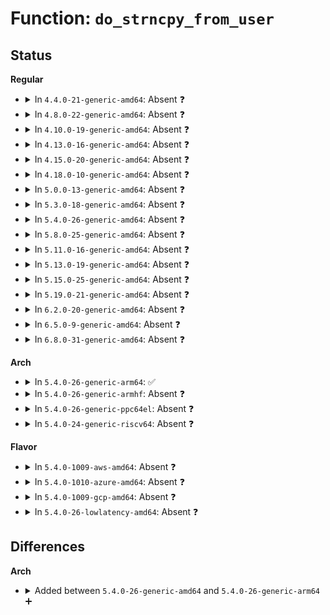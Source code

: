 # Function: <code>do_strncpy_from_user</code>

## Status
<b>Regular</b>
<ul>
<li>
<details>
<summary>In <code>4.4.0-21-generic-amd64</code>: Absent ❓</summary>

```json
{
  "name": "do_strncpy_from_user",
  "collision_type": "Unique Static",
  "inline_type": "Full",
  "funcs": [
    {
      "addr": 18446744071583145025,
      "name": "do_strncpy_from_user",
      "external": false,
      "loc": "lib/strncpy_from_user.c:23",
      "file": "lib/strncpy_from_user.c",
      "inline": "declared, inlined",
      "caller_inline": [
        "lib/strncpy_from_user.c:strncpy_from_user"
      ],
      "caller_func": []
    }
  ],
  "symbols": []
}
```
</details>
</li>
<li>
<details>
<summary>In <code>4.8.0-22-generic-amd64</code>: Absent ❓</summary>

```json
{
  "name": "do_strncpy_from_user",
  "collision_type": "Unique Static",
  "inline_type": "Full",
  "funcs": [
    {
      "addr": 18446744071583439389,
      "name": "do_strncpy_from_user",
      "external": false,
      "loc": "lib/strncpy_from_user.c:24",
      "file": "lib/strncpy_from_user.c",
      "inline": "declared, inlined",
      "caller_inline": [
        "lib/strncpy_from_user.c:strncpy_from_user"
      ],
      "caller_func": []
    }
  ],
  "symbols": []
}
```
</details>
</li>
<li>
<details>
<summary>In <code>4.10.0-19-generic-amd64</code>: Absent ❓</summary>

```json
{
  "name": "do_strncpy_from_user",
  "collision_type": "Unique Static",
  "inline_type": "Full",
  "funcs": [
    {
      "addr": 18446744071583565143,
      "name": "do_strncpy_from_user",
      "external": false,
      "loc": "lib/strncpy_from_user.c:25",
      "file": "lib/strncpy_from_user.c",
      "inline": "declared, inlined",
      "caller_inline": [
        "lib/strncpy_from_user.c:strncpy_from_user"
      ],
      "caller_func": []
    }
  ],
  "symbols": []
}
```
</details>
</li>
<li>
<details>
<summary>In <code>4.13.0-16-generic-amd64</code>: Absent ❓</summary>

```json
{
  "name": "do_strncpy_from_user",
  "collision_type": "Unique Static",
  "inline_type": "Full",
  "funcs": [
    {
      "addr": 18446744071583602682,
      "name": "do_strncpy_from_user",
      "external": false,
      "loc": "lib/strncpy_from_user.c:25",
      "file": "lib/strncpy_from_user.c",
      "inline": "declared, inlined",
      "caller_inline": [
        "lib/strncpy_from_user.c:strncpy_from_user"
      ],
      "caller_func": []
    }
  ],
  "symbols": []
}
```
</details>
</li>
<li>
<details>
<summary>In <code>4.15.0-20-generic-amd64</code>: Absent ❓</summary>

```json
{
  "name": "do_strncpy_from_user",
  "collision_type": "Unique Static",
  "inline_type": "Full",
  "funcs": [
    {
      "addr": 18446744071583848778,
      "name": "do_strncpy_from_user",
      "external": false,
      "loc": "lib/strncpy_from_user.c:26",
      "file": "lib/strncpy_from_user.c",
      "inline": "declared, inlined",
      "caller_inline": [
        "lib/strncpy_from_user.c:strncpy_from_user"
      ],
      "caller_func": []
    }
  ],
  "symbols": []
}
```
</details>
</li>
<li>
<details>
<summary>In <code>4.18.0-10-generic-amd64</code>: Absent ❓</summary>

```json
{
  "name": "do_strncpy_from_user",
  "collision_type": "Unique Static",
  "inline_type": "Full",
  "funcs": [
    {
      "addr": 18446744071584049186,
      "name": "do_strncpy_from_user",
      "external": false,
      "loc": "lib/strncpy_from_user.c:26",
      "file": "lib/strncpy_from_user.c",
      "inline": "declared, inlined",
      "caller_inline": [
        "lib/strncpy_from_user.c:strncpy_from_user"
      ],
      "caller_func": []
    }
  ],
  "symbols": []
}
```
</details>
</li>
<li>
<details>
<summary>In <code>5.0.0-13-generic-amd64</code>: Absent ❓</summary>

```json
{
  "name": "do_strncpy_from_user",
  "collision_type": "Unique Static",
  "inline_type": "Full",
  "funcs": [
    {
      "addr": 18446744071584132173,
      "name": "do_strncpy_from_user",
      "external": false,
      "loc": "lib/strncpy_from_user.c:26",
      "file": "lib/strncpy_from_user.c",
      "inline": "declared, inlined",
      "caller_inline": [
        "lib/strncpy_from_user.c:strncpy_from_user"
      ],
      "caller_func": []
    }
  ],
  "symbols": []
}
```
</details>
</li>
<li>
<details>
<summary>In <code>5.3.0-18-generic-amd64</code>: Absent ❓</summary>

```json
{
  "name": "do_strncpy_from_user",
  "collision_type": "Unique Static",
  "inline_type": "Full",
  "funcs": [
    {
      "addr": 18446744071584322494,
      "name": "do_strncpy_from_user",
      "external": false,
      "loc": "lib/strncpy_from_user.c:26",
      "file": "lib/strncpy_from_user.c",
      "inline": "declared, inlined",
      "caller_inline": [
        "lib/strncpy_from_user.c:strncpy_from_user"
      ],
      "caller_func": []
    }
  ],
  "symbols": []
}
```
</details>
</li>
<li>
<details>
<summary>In <code>5.4.0-26-generic-amd64</code>: Absent ❓</summary>

```json
{
  "name": "do_strncpy_from_user",
  "collision_type": "Unique Static",
  "inline_type": "Full",
  "funcs": [
    {
      "addr": 18446744071584457187,
      "name": "do_strncpy_from_user",
      "external": false,
      "loc": "lib/strncpy_from_user.c:27",
      "file": "lib/strncpy_from_user.c",
      "inline": "declared, inlined",
      "caller_inline": [
        "lib/strncpy_from_user.c:strncpy_from_user"
      ],
      "caller_func": []
    }
  ],
  "symbols": []
}
```
</details>
</li>
<li>
<details>
<summary>In <code>5.8.0-25-generic-amd64</code>: Absent ❓</summary>

```json
{
  "name": "do_strncpy_from_user",
  "collision_type": "Unique Static",
  "inline_type": "Full",
  "funcs": [
    {
      "addr": 18446744071585020691,
      "name": "do_strncpy_from_user",
      "external": false,
      "loc": "lib/strncpy_from_user.c:27",
      "file": "lib/strncpy_from_user.c",
      "inline": "declared, inlined",
      "caller_inline": [
        "lib/strncpy_from_user.c:strncpy_from_user"
      ],
      "caller_func": []
    }
  ],
  "symbols": []
}
```
</details>
</li>
<li>
<details>
<summary>In <code>5.11.0-16-generic-amd64</code>: Absent ❓</summary>

```json
{
  "name": "do_strncpy_from_user",
  "collision_type": "Unique Static",
  "inline_type": "Full",
  "funcs": [
    {
      "addr": 18446744071585169363,
      "name": "do_strncpy_from_user",
      "external": false,
      "loc": "lib/strncpy_from_user.c:28",
      "file": "lib/strncpy_from_user.c",
      "inline": "declared, inlined",
      "caller_inline": [
        "lib/strncpy_from_user.c:strncpy_from_user"
      ],
      "caller_func": []
    }
  ],
  "symbols": []
}
```
</details>
</li>
<li>
<details>
<summary>In <code>5.13.0-19-generic-amd64</code>: Absent ❓</summary>

```json
{
  "name": "do_strncpy_from_user",
  "collision_type": "Unique Static",
  "inline_type": "Full",
  "funcs": [
    {
      "addr": 18446744071585049758,
      "name": "do_strncpy_from_user",
      "external": false,
      "loc": "lib/strncpy_from_user.c:28",
      "file": "lib/strncpy_from_user.c",
      "inline": "declared, inlined",
      "caller_inline": [
        "lib/strncpy_from_user.c:strncpy_from_user"
      ],
      "caller_func": []
    }
  ],
  "symbols": []
}
```
</details>
</li>
<li>
<details>
<summary>In <code>5.15.0-25-generic-amd64</code>: Absent ❓</summary>

```json
{
  "name": "do_strncpy_from_user",
  "collision_type": "Unique Static",
  "inline_type": "Full",
  "funcs": [
    {
      "addr": 18446744071585493406,
      "name": "do_strncpy_from_user",
      "external": false,
      "loc": "lib/strncpy_from_user.c:28",
      "file": "lib/strncpy_from_user.c",
      "inline": "declared, inlined",
      "caller_inline": [
        "lib/strncpy_from_user.c:strncpy_from_user"
      ],
      "caller_func": []
    }
  ],
  "symbols": []
}
```
</details>
</li>
<li>
<details>
<summary>In <code>5.19.0-21-generic-amd64</code>: Absent ❓</summary>

```json
{
  "name": "do_strncpy_from_user",
  "collision_type": "Unique Static",
  "inline_type": "Full",
  "funcs": [
    {
      "addr": 18446744071586638297,
      "name": "do_strncpy_from_user",
      "external": false,
      "loc": "lib/strncpy_from_user.c:28",
      "file": "lib/strncpy_from_user.c",
      "inline": "declared, inlined",
      "caller_inline": [
        "lib/strncpy_from_user.c:strncpy_from_user"
      ],
      "caller_func": []
    }
  ],
  "symbols": []
}
```
</details>
</li>
<li>
<details>
<summary>In <code>6.2.0-20-generic-amd64</code>: Absent ❓</summary>

```json
{
  "name": "do_strncpy_from_user",
  "collision_type": "Unique Static",
  "inline_type": "Full",
  "funcs": [
    {
      "addr": 18446744071587881705,
      "name": "do_strncpy_from_user",
      "external": false,
      "loc": "lib/strncpy_from_user.c:28",
      "file": "lib/strncpy_from_user.c",
      "inline": "declared, inlined",
      "caller_inline": [
        "lib/strncpy_from_user.c:strncpy_from_user"
      ],
      "caller_func": []
    }
  ],
  "symbols": []
}
```
</details>
</li>
<li>
<details>
<summary>In <code>6.5.0-9-generic-amd64</code>: Absent ❓</summary>

```json
{
  "name": "do_strncpy_from_user",
  "collision_type": "Unique Static",
  "inline_type": "Full",
  "funcs": [
    {
      "addr": 18446744071588153523,
      "name": "do_strncpy_from_user",
      "external": false,
      "loc": "lib/strncpy_from_user.c:28",
      "file": "lib/strncpy_from_user.c",
      "inline": "declared, inlined",
      "caller_inline": [
        "lib/strncpy_from_user.c:strncpy_from_user"
      ],
      "caller_func": []
    }
  ],
  "symbols": []
}
```
</details>
</li>
<li>
<details>
<summary>In <code>6.8.0-31-generic-amd64</code>: Absent ❓</summary>

```json
{
  "name": "do_strncpy_from_user",
  "collision_type": "Unique Static",
  "inline_type": "Full",
  "funcs": [
    {
      "addr": 18446744071588443123,
      "name": "do_strncpy_from_user",
      "external": false,
      "loc": "lib/strncpy_from_user.c:28",
      "file": "lib/strncpy_from_user.c",
      "inline": "declared, inlined",
      "caller_inline": [
        "lib/strncpy_from_user.c:strncpy_from_user"
      ],
      "caller_func": []
    }
  ],
  "symbols": []
}
```
</details>
</li>
</ul>
<b>Arch</b>
<ul>
<li>
<details>
<summary>In <code>5.4.0-26-generic-arm64</code>: ✅</summary>

```c
long int do_strncpy_from_user(char * dst, const char * src, long unsigned int count, long unsigned int max)
```

```json
{
  "name": "do_strncpy_from_user",
  "collision_type": "Unique Static",
  "inline_type": "No",
  "funcs": [
    {
      "addr": 18446603336496343408,
      "name": "do_strncpy_from_user",
      "external": false,
      "loc": "lib/strncpy_from_user.c:27",
      "file": "lib/strncpy_from_user.c",
      "inline": "seen, unknown",
      "caller_inline": [],
      "caller_func": [
        "lib/strncpy_from_user.c:strncpy_from_user"
      ]
    }
  ],
  "symbols": [
    {
      "addr": 18446603336496343408,
      "name": "do_strncpy_from_user",
      "section": ".text",
      "bind": "STB_LOCAL",
      "size": 772
    }
  ]
}
```
</details>
</li>
<li>
<details>
<summary>In <code>5.4.0-26-generic-armhf</code>: Absent ❓</summary>

```json
{
  "name": "do_strncpy_from_user",
  "collision_type": "Unique Static",
  "inline_type": "Full",
  "funcs": [
    {
      "addr": 0,
      "name": "do_strncpy_from_user",
      "external": false,
      "loc": "lib/strncpy_from_user.c:27",
      "file": "lib/strncpy_from_user.c",
      "inline": "declared, inlined",
      "caller_inline": [
        "lib/strncpy_from_user.c:strncpy_from_user"
      ],
      "caller_func": []
    }
  ],
  "symbols": []
}
```
</details>
</li>
<li>
<details>
<summary>In <code>5.4.0-26-generic-ppc64el</code>: Absent ❓</summary>

```json
{
  "name": "do_strncpy_from_user",
  "collision_type": "Unique Static",
  "inline_type": "Full",
  "funcs": [
    {
      "addr": 0,
      "name": "do_strncpy_from_user",
      "external": false,
      "loc": "lib/strncpy_from_user.c:27",
      "file": "lib/strncpy_from_user.c",
      "inline": "declared, inlined",
      "caller_inline": [
        "lib/strncpy_from_user.c:strncpy_from_user"
      ],
      "caller_func": []
    }
  ],
  "symbols": []
}
```
</details>
</li>
<li>
<details>
<summary>In <code>5.4.0-24-generic-riscv64</code>: Absent ❓</summary>

```json
{
  "name": "do_strncpy_from_user",
  "collision_type": "Unique Static",
  "inline_type": "Full",
  "funcs": [
    {
      "addr": 18446743936275393150,
      "name": "do_strncpy_from_user",
      "external": false,
      "loc": "lib/strncpy_from_user.c:27",
      "file": "lib/strncpy_from_user.c",
      "inline": "declared, inlined",
      "caller_inline": [
        "lib/strncpy_from_user.c:strncpy_from_user"
      ],
      "caller_func": []
    }
  ],
  "symbols": []
}
```
</details>
</li>
</ul>
<b>Flavor</b>
<ul>
<li>
<details>
<summary>In <code>5.4.0-1009-aws-amd64</code>: Absent ❓</summary>

```json
{
  "name": "do_strncpy_from_user",
  "collision_type": "Unique Static",
  "inline_type": "Full",
  "funcs": [
    {
      "addr": 18446744071584425923,
      "name": "do_strncpy_from_user",
      "external": false,
      "loc": "lib/strncpy_from_user.c:27",
      "file": "lib/strncpy_from_user.c",
      "inline": "declared, inlined",
      "caller_inline": [
        "lib/strncpy_from_user.c:strncpy_from_user"
      ],
      "caller_func": []
    }
  ],
  "symbols": []
}
```
</details>
</li>
<li>
<details>
<summary>In <code>5.4.0-1010-azure-amd64</code>: Absent ❓</summary>

```json
{
  "name": "do_strncpy_from_user",
  "collision_type": "Unique Static",
  "inline_type": "Full",
  "funcs": [
    {
      "addr": 18446744071584361123,
      "name": "do_strncpy_from_user",
      "external": false,
      "loc": "lib/strncpy_from_user.c:27",
      "file": "lib/strncpy_from_user.c",
      "inline": "declared, inlined",
      "caller_inline": [
        "lib/strncpy_from_user.c:strncpy_from_user"
      ],
      "caller_func": []
    }
  ],
  "symbols": []
}
```
</details>
</li>
<li>
<details>
<summary>In <code>5.4.0-1009-gcp-amd64</code>: Absent ❓</summary>

```json
{
  "name": "do_strncpy_from_user",
  "collision_type": "Unique Static",
  "inline_type": "Full",
  "funcs": [
    {
      "addr": 18446744071584408835,
      "name": "do_strncpy_from_user",
      "external": false,
      "loc": "lib/strncpy_from_user.c:27",
      "file": "lib/strncpy_from_user.c",
      "inline": "declared, inlined",
      "caller_inline": [
        "lib/strncpy_from_user.c:strncpy_from_user"
      ],
      "caller_func": []
    }
  ],
  "symbols": []
}
```
</details>
</li>
<li>
<details>
<summary>In <code>5.4.0-26-lowlatency-amd64</code>: Absent ❓</summary>

```json
{
  "name": "do_strncpy_from_user",
  "collision_type": "Unique Static",
  "inline_type": "Full",
  "funcs": [
    {
      "addr": 18446744071584514899,
      "name": "do_strncpy_from_user",
      "external": false,
      "loc": "lib/strncpy_from_user.c:27",
      "file": "lib/strncpy_from_user.c",
      "inline": "declared, inlined",
      "caller_inline": [
        "lib/strncpy_from_user.c:strncpy_from_user"
      ],
      "caller_func": []
    }
  ],
  "symbols": []
}
```
</details>
</li>
</ul>

## Differences
<b>Arch</b>
<ul>
<li>
<details>
<summary>Added between <code>5.4.0-26-generic-amd64</code> and <code>5.4.0-26-generic-arm64</code> ➕</summary>

```c
long int do_strncpy_from_user(char * dst, const char * src, long unsigned int count, long unsigned int max)
```
</details>
</li>
</ul>
